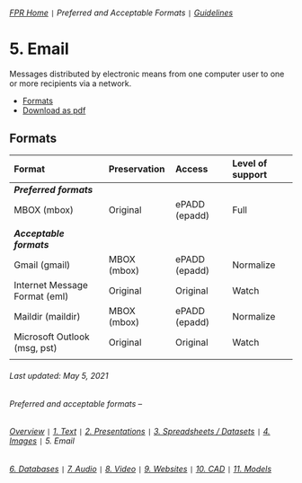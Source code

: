 ###### [FPR Home](../README.md) `|` Preferred and Acceptable Formats `|` [Guidelines](../explanations/00-intro.md)

# 5. Email
Messages distributed by electronic means from one computer user to one or more recipients via a network.

- [Formats](#formats)
- [Download as pdf](../downloads/05-email.pdf)

## Formats
| Format | Preservation | Access | Level of support |
| :---   | :---         | :---   | :---               |
| ***Preferred formats*** |
| MBOX (mbox) | Original | ePADD (epadd) | Full | 
| |
| ***Acceptable formats*** |
| Gmail (gmail) | MBOX (mbox) | ePADD (epadd) | Normalize | 
| Internet Message Format (eml) | Original | Original | Watch | 
| Maildir (maildir) | MBOX (mbox) | ePADD (epadd) | Normalize | 
| Microsoft Outlook (msg, pst) | Original | Original | Watch | 
| |

###### Last updated: May 5, 2021

###### Preferred and acceptable formats –
###### [Overview](00-fpr.md) `|` [1. Text](01-text-documents.md) `|` [2. Presentations](02-presentations.md) `|` [3. Spreadsheets / Datasets](03-spreadsheets-and-datasets.md) `|` [4. Images](04-images.md) `|` 5. Email
###### [6. Databases](06-databases.md) `|` [7. Audio](07-audio.md) `|` [8. Video](08-video.md) `|` [9. Websites](09-websites.md) `|` [10. CAD](10-cad.md) `|` [11. Models](11-models.md)